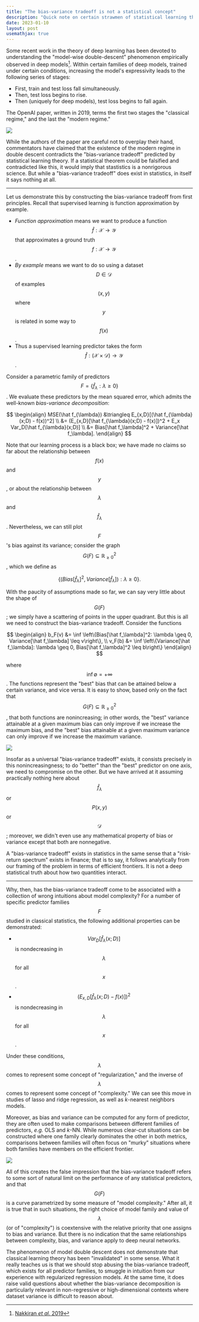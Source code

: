 ```yaml
---
title: "The bias-variance tradeoff is not a statistical concept"
description: "Quick note on certain strawmen of statistical learning theory."
date: 2023-01-10
layout: post
usemathjax: true
---
```


Some recent work in the theory of deep learning has been devoted to understanding
the "model-wise double-descent" phenomenon empirically observed in deep models[^openai2019].
Within certain families of deep models, trained under certain conditions,
increasing the model's expressivity leads to the following series of stages:

- First, train and test loss fall simultaneously.
- Then, test loss begins to rise.
- Then (uniquely for deep models), test loss begins to fall again.

The OpenAI paper, written in 2019,
terms the first two stages the "classical regime,"
and the last the "modern regime."

![](/assets/images/double_descent.png)

While the authors of the paper are careful not to overplay their hand,
commentators have claimed that the existence of the modern regime in double descent
contradicts the "bias-variance tradeoff" predicted by statistical learning theory.
If a statistical theorem could be falsified and contradicted like this,
it would imply that stastistics is a nonrigorous science.
But while a "bias-variance tradeoff" does exist in statistics,
in itself it says nothing at all.

---

Let us demonstrate this by constructing the bias-variance tradeoff from first principles.
Recall that supervised learning is function approximation by example.

- _Function approximation_ means we want to produce a function $$\hat f: \mathcal X \rightarrow \mathcal Y$$
  that approximates a ground truth $$f: \mathcal X \rightarrow \mathcal Y$$.
- _By example_ means we want to do so using a dataset $$D \in \mathcal{D}$$ of examples
  $$(x, y)$$ where $$y$$ is related in some way to $$f(x)$$.
- Thus a supervised learning predictor takes the form $$\hat f: (\mathcal X \times \mathcal D) \rightarrow \mathcal Y$$.

Consider a parametric family of predictors
$$F = \{ \hat f_{\lambda} : \lambda \geq 0\}$$.
We evaluate these predictors by the mean squared error,
which admits the well-known _bias-variance decomposition_:

$$
\begin{align}
MSE(\hat f_{\lambda})
&\triangleq E_{x,D}[(\hat f_{\lambda}(x;D) - f(x))^2] \\
&= (E_{x,D}[\hat f_{\lambda}(x;D) - f(x)])^2 + E_x Var_D[\hat f_{\lambda}(x;D)] \\
&= Bias[\hat f_\lambda]^2 + Variance[\hat f_\lambda].
\end{align}
$$

Note that our learning process is a black box;
we have made no claims so far about the relationship between $$f(x)$$ and $$y$$,
or about the relationship between $$\lambda$$ and $$\hat f_\lambda$$.
Nevertheless, we can still plot $$F$$'s bias against its variance; consider the graph $$G(F) \subseteq \mathbb{R}_{\geq 0}^2$$, which we define as

$$\left\{\left(Bias[\hat f_\lambda]^2, Variance[\hat f_\lambda] \right) : \lambda \geq 0\right\}.$$

With the paucity of assumptions made so far,
we can say very little about the shape of $$G(F)$$;
we simply have a scattering of points in the upper quadrant.
But this is all we need to construct the bias-variance tradeoff.
Consider the functions

$$
\begin{align}
b_F(v) &= \inf \left\{Bias[\hat f_\lambda]^2: \lambda \geq 0, Variance[\hat f_\lambda] \leq v\right\}, \\
v_F(b) &= \inf \left\{Variance[\hat f_\lambda]: \lambda \geq 0, Bias[\hat f_\lambda]^2 \leq b\right\}
\end{align}
$$

where $$\inf {\emptyset} = +\infty$$.
The functions represent the "best" bias that can be attained
below a certain variance, and vice versa.
It is easy to show, based only on the fact that $$G(F) \subseteq \mathbb{R}^2_{\geq 0}$$,
that both functions
are nonincreasing;
in other words, the "best" variance attainable at a given maximum bias
can only improve if we increase the maximum bias,
and the "best" bias attainable at a given maximum variance
can only improve if we increase the maximum variance.

![](/assets/images/frontier_2.png)

Insofar as a universal "bias-variance tradeoff" exists, it consists precisely in this nonincreasingness; to do "better" than the "best" predictor on one axis, we need to compromise on the other.
But we have arrived at it assuming practically nothing here
about $$\hat f_\lambda$$ or $$P(x, y)$$ or $$\mathcal{D}$$;
moreover, we didn't even use any mathematical property
of bias or variance except that both are nonnegative.

A "bias-variance tradeoff" exists in statistics
in the same sense that a "risk-return spectrum" exists in finance;
that is to say, it follows analytically from our framing of the problem
in terms of efficient frontiers.
It is not a deep statistical truth about how two quantities interact.

---

Why, then, has the bias-variance tradeoff come to be associated
with a collection of wrong intuitions about model complexity?
For a number of specific predictor families $$F$$ studied in classical statistics,
the following additional properties can be demonstrated:

- $$Var_D[\hat f_{\lambda}(x;D)]$$ is nondecreasing in $$\lambda$$ for all $$x$$.
- $$(E_{x,D}[\hat f_{\lambda}(x;D) - f(x)])^2$$ is nondecreasing in $$\lambda$$ for all $$x$$.

Under these conditions, $$\lambda$$ comes to represent some concept of "regularization,"
and the inverse of $$\lambda$$ comes to represent some concept of "complexity."
We can see this move in studies of lasso and ridge regression, as well as _k_-nearest neighbors models.

Moreover, as bias and variance can be computed for any form of predictor,
they are often used to make comparisons between different families of predictors,
_e.g._ OLS and _k_-NN.
While numerous clear-cut situations can be constructed
where one family clearly dominates the other
in both metrics, comparisons between families will often focus on "murky"
situations where both families have members on the efficient frontier.

![](/assets/images/classical.png)

All of this creates the false impression that the bias-variance tradeoff
refers to some sort of natural limit on the performance of any statistical predictors,
and that $$G(F)$$ is a curve parametrized by some measure of "model complexity."
After all, it is true that in such situations, the right choice of model family
and value of $$\lambda$$ (or of "complexity")
is coextensive with the relative priority that one
assigns to bias and variance.
But there is no indication that the same relationships between complexity, bias, and variance apply to deep neural networks.

The phenomenon of model double descent does not demonstrate that
classical learning theory has been "invalidated" in some sense.
What it really teaches us is that
we should stop abusing the bias-variance tradeoff,
which exists for all predictor families,
to smuggle in intuition from our experience with regularized regression models.
At the same time, it does raise valid questions
about whether the bias-variance decomposition
is particularly relevant
in non-regressive or high-dimensional contexts where dataset variance
is difficult to reason about.

[^openai2019]: [Nakkiran _et al._ 2019](https://arxiv.org/abs/1912.02292)

